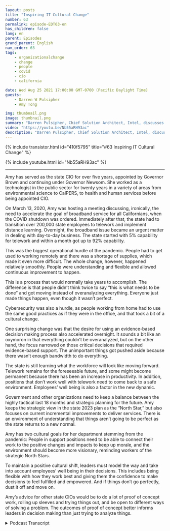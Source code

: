```yaml
---
layout: posts
title: "Inspiring IT Cultural Change"
number: 63
permalink: episode-EDT63-en
has_children: false
lang: en
parent: Episodes
grand_parent: English
nav_order: 63
tags:
    - organizationalchange
    - change
    - people
    - covid
    - cio
    - california

date: Wed Aug 25 2021 17:00:00 GMT-0700 (Pacific Daylight Time)
guests:
    - Darren W Pulsipher
    - Amy Tong

img: thumbnail.png
image: thumbnail.png
summary: "Darren Pulsipher, Chief Solution Architect, Intel, discusses inspiring cultural change with Amy Tong, CIO of the state of California, in the wake of the COVID pandemic."
video: "https://youtu.be/Nb55aRH93ac"
description: "Darren Pulsipher, Chief Solution Architect, Intel, discusses inspiring cultural change with Amy Tong, CIO of the state of California, in the wake of the COVID pandemic."
---
```


<div>
{% include transistor.html id="410f5795" title="#63 Inspiring IT Cultural Change" %}

{% include youtube.html id="Nb55aRH93ac" %}
</div>

---

Amy has served as the state CIO for over five years, appointed by Governor Brown and continuing under Governor Newsom. She worked as a technologist in the public sector for twenty years in a variety of areas from environmental science to CalPERS, to health and human services before being appointed CIO.

On March 13, 2020, Amy was hosting a meeting discussing, ironically, the need to accelerate the goal of broadband service for all Californians, when the COVID shutdown was ordered. Immediately after that, the state had to transition over 200,000 state employees to telework and implement distance learning. Overnight, the broadband issue became an urgent matter in dealing with day-to-day business. The state started with 5% capability for telework and within a month got up to 92% capability.

This was the biggest operational hurdle of the pandemic. People had to get used to working remotely and there was a shortage of supplies, which made it even more difficult. The whole change, however, happened relatively smoothly. People were understanding and flexible and allowed continuous improvement to happen.

This is a process that would normally take years to accomplish. The difference is that people didn’t think twice to say “this is what needs to be done” and got moving instead of overanalyzing everything. Everyone just made things happen, even though it wasn’t perfect.

Cybersecurity was also a hurdle, as people working from home had to use the same good practices as if they were in the office, and that took a bit of a cultural change.

One surprising change was that the desire for using an evidence-based decision making process also accelerated overnight. It sounds a bit like an oxymoron in that everything couldn’t be overanalyzed, but on the other hand, the focus narrowed on those critical decisions that required evidence-based support. The unimportant things got pushed aside because there wasn’t enough bandwidth to do everything.

The state is still learning what the workforce will look like moving forward. Telework remains for the foreseeable future, and some might become permanent because there has been an increase in productivity. In addition, positions that don’t work well with telework need to come back to a safe environment. Employees’ well being is also a factor in the new dynamic.

Government and other organizations need to keep a balance between the highly tactical last 18 months and strategic planning for the future. Amy keeps the strategic view in the state 2023 plan as the “North Star,” but also focuses on current incremental improvements to deliver services. There is an environment of understanding that things aren’t going to be perfect as the state returns to a new normal.

Amy has two cultural goals for her department stemming from the pandemic: People in support positions need to be able to connect their work to the positive changes and impacts to keep up morale, and the environment should become more visionary, reminding workers of the strategic North Stars.

To maintain a positive cultural shift, leaders must model the way and take into account employees’ well being in their decisions. This includes being flexible with how they work best and giving them the confidence to make decisions to feel fulfilled and empowered. And if things don’t go perfectly, dust it off and move on.

Amy’s advice for other state CIOs would be to do a lot of proof of concept work, rolling up sleeves and trying things out, and be open to different ways of solving a problem. The outcomes of proof of concept better informs leaders in decision making than just trying to analyze things. 



<details>
<summary> Podcast Transcript </summary>

<p></p>

</details>
